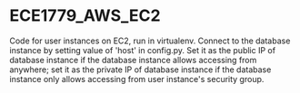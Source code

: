 # ECE1779_AWS_EC2

Code for user instances on EC2, run in virtualenv.
Connect to the database instance by setting value of 'host' in config.py. Set it as the public IP of database instance if the database instance allows accessing from anywhere; set it as the private IP of database instance if the database instance only allows accessing from user instance's security group.
